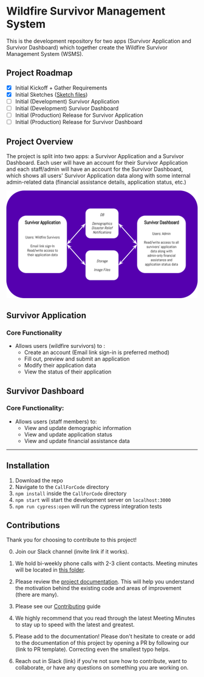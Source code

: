 # Wildfire Survivor Management System

This is the development repository for two apps (Survivor Application and Survivor Dashboard) which together create the Wildfire Survivor Management System (WSMS).

## Project Roadmap

- [x] Initial Kickoff + Gather Requirements
- [x] Initial Sketches (<a href="https://sketch.cloud/s/8Az7w">Sketch files</a>)
- [ ] Initial (Development) Survivor Application
- [ ] Initial (Development) Survivor Dashboard
- [ ] Initial (Production) Release for Survivor Application
- [ ] Initial (Production) Release for Survivor Dashboard

## Project Overview

The project is split into two apps: a Survivor Application and a Survivor Dashboard. Each user will have an account for their Survivor Application and each staff/admin will have an account for the Survivor Dashboard, which shows all users' Survivor Application data along with some internal admin-related data (financial assistance details, application status, etc.)

<img src="./public/images/WSMS.svg" />

## Survivor Application

### Core Functionality

- Allows users (wildfire survivors) to :
  - Create an account (Email link sign-in is preferred method)
  - Fill out, preview and submit an application
  - Modify their application data
  - View the status of their application
  
## Survivor Dashboard

### Core Functionality:

- Allows users (staff members) to:
  - View and update demographic information
  - View and update application status
  - View and update financial assistance data
 <hr>
 
## Installation

1. Download the repo
2. Navigate to the `CallForCode` directory
3. `npm install` inside the `CallForCode` directory
4. `npm start` will start the development server on `localhost:3000`
5. `npm run cypress:open` will run the cypress integration tests

## Contributions

Thank you for choosing to contribute to this project!

0. Join our Slack channel (invite link if it works).

1. We hold bi-weekly phone calls with 2-3 client contacts. Meeting minutes will be located in <a href="https://drive.google.com/drive/folders/10XQV-3Z71ZYGFno3BFoPAunxVdZGDOM5?usp=sharing">this folder</a>.

2. Please review the <a href="./docs">project documentation</a>. This will help you understand the motivation behind the existing code and areas of improvement (there are many).

3. Please see our <a href="docs/CONTRIBUTING.md">Contributing</a> guide

4. We highly recommend that you read through the latest Meeting Minutes to stay up to speed with the latest and greatest.

5. Please add to the documentation! Please don't hesitate to create or add to the documentation of this project by opening a PR by following our (link to PR template). Correcting even the smallest typo helps. 

6. Reach out in Slack (link) if you're not sure how to contribute, want to collaborate, or have any questions on something you are working on.
